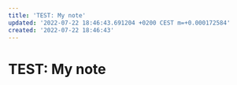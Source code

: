 ```yaml
---
title: 'TEST: My note'
updated: '2022-07-22 18:46:43.691204 +0200 CEST m=+0.000172584'
created: '2022-07-22 18:46:43'
---
```


# TEST: My note


